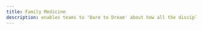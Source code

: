 ```yaml
---
title: Family Medicine
description: enables teams to 'Dare to Dream' about how all the disciplines can resonate and shape the solution
---
```

